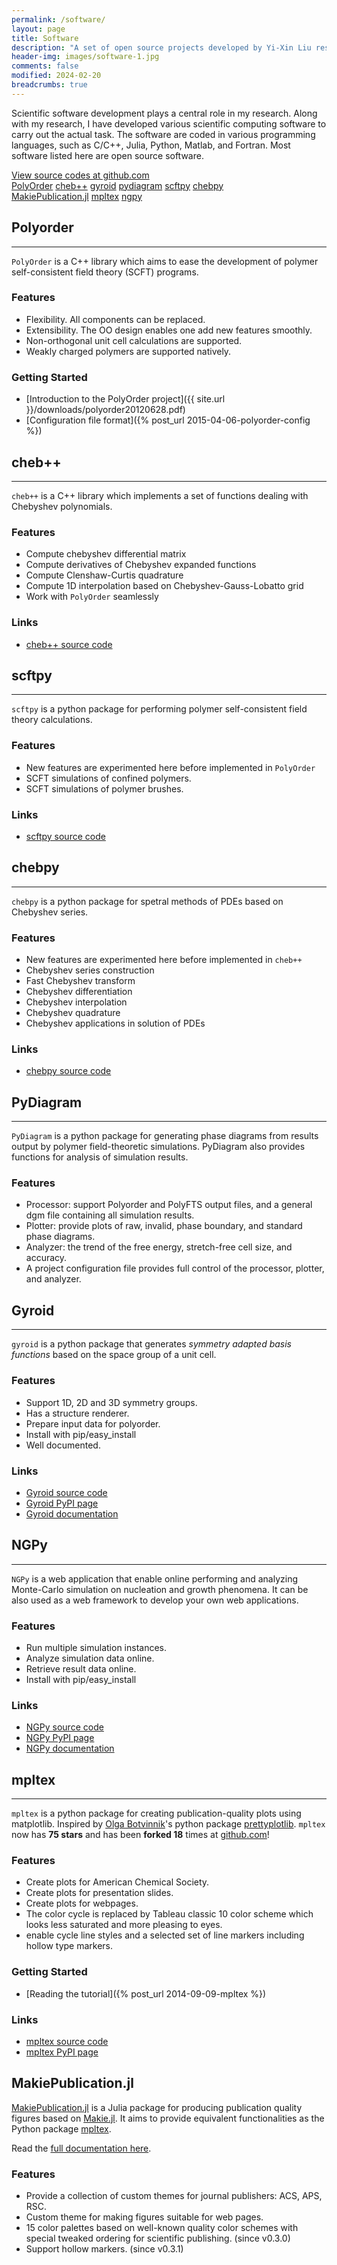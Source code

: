 ```yaml
---
permalink: /software/
layout: page
title: Software
description: "A set of open source projects developed by Yi-Xin Liu research group."
header-img: images/software-1.jpg
comments: false
modified: 2024-02-20
breadcrumbs: true
---
```


Scientific software development plays a central role in my research. Along with my research, I have developed various scientific computing software to carry out the actual task. The software are coded in various programming languages, such as C/C++, Julia, Python, Matlab, and Fortran. Most software listed here are open source software.

<div markdown="0">
    <a href="https://github.com/liuyxpp" class="btn btn-info">View source codes at github.com</a>
</div>

<div markdown="0">
    <a href="{{ site.url }}/software/#polyorder" class="btn btn-success">PolyOrder</a>
    <a href="{{ site.url }}/software/#cheb" class="btn btn-success">cheb++</a>
    <a href="{{ site.url }}/software/#gyroid" class="btn btn-success">gyroid</a>
    <a href="{{ site.url }}/software/#pydiagram" class="btn btn-success">pydiagram</a>
    <a href="{{ site.url }}/software/#scftpy" class="btn btn-success">scftpy</a>
    <a href="{{ site.url }}/software/#chebpy" class="btn btn-success">chebpy</a>
</div>

<div markdown="0">
    <a href="{{ site.url }}/software/#makiepublicationjl" class="btn btn-success">MakiePublication.jl</a>
    <a href="{{ site.url }}/software/#mpltex" class="btn btn-success">mpltex</a>
    <a href="{{ site.url }}/software/#ngpy" class="btn btn-success">ngpy</a>
</div>

## Polyorder
-----

`PolyOrder` is a C++ library which aims to ease the development of polymer self-consistent field theory (SCFT) programs.

### Features

* Flexibility. All components can be replaced.
* Extensibility. The OO design enables one add new features smoothly.
* Non-orthogonal unit cell calculations are supported.
* Weakly charged polymers are supported natively.

### Getting Started

* [Introduction to the PolyOrder project]({{ site.url }}/downloads/polyorder20120628.pdf)
* [Configuration file format]({% post_url 2015-04-06-polyorder-config %})

<!--
### Links

* [PolyOrder source code](https://github.com/liuyxpp/polyorder)
-->

## cheb++
-----

`cheb++` is a C++ library which implements a set of functions dealing with Chebyshev polynomials.

### Features

* Compute chebyshev differential matrix
* Compute derivatives of Chebyshev expanded functions
* Compute Clenshaw-Curtis quadrature
* Compute 1D interpolation based on Chebyshev-Gauss-Lobatto grid
* Work with `PolyOrder` seamlessly

### Links

* [cheb++ source code](https://github.com/liuyxpp/cheb)

## scftpy
-----

`scftpy` is a python package for performing polymer self-consistent field theory calculations.

### Features

* New features are experimented here before implemented in `PolyOrder`
* SCFT simulations of confined polymers.
* SCFT simulations of polymer brushes.

### Links

* [scftpy source code](https://github.com/liuyxpp/scftpy)

## chebpy
-----

`chebpy` is a python package for spetral methods of PDEs based on Chebyshev series.

### Features

* New features are experimented here before implemented in `cheb++`
* Chebyshev series construction
* Fast Chebyshev transform
* Chebyshev differentiation
* Chebyshev interpolation
* Chebyshev quadrature
* Chebyshev applications in solution of PDEs

### Links

* [chebpy source code](https://github.com/liuyxpp/chebpy)

## PyDiagram
-----

`PyDiagram` is a python package for generating phase diagrams from results output by polymer field-theoretic simulations. PyDiagram also provides functions for analysis of simulation results.

### Features

- Processor: support Polyorder and PolyFTS output files, and a general dgm file containing all simulation results.
- Plotter: provide plots of raw, invalid, phase boundary, and standard phase diagrams.
- Analyzer: the trend of the free energy, stretch-free cell size, and accuracy.
- A project configuration file provides full control of the processor, plotter, and analyzer.

<!--
### Links

- [PyDiagram source code](https://github.com/liuyxpp/pydiagram)
- [PyDiagram PyPI page](http://pypi.python.org/pypi/pydiagram)
-->

## Gyroid
-----

`gyroid` is a python package that generates *symmetry adapted basis functions* based on the space group of a unit cell.

### Features

- Support 1D, 2D and 3D symmetry groups.
- Has a structure renderer.
- Prepare input data for polyorder.
- Install with pip/easy_install
- Well documented.

### Links

- [Gyroid source code](https://github.com/liuyxpp/gyroid)
- [Gyroid PyPI page](https://pypi.python.org/pypi/gyroid)
- [Gyroid documentation](http://packages.python.org/gyroid/)

## NGPy
-----

`NGPy` is a web application that enable online performing and analyzing Monte-Carlo simulation on nucleation and growth phenomena. It can be also used as a web framework to develop your own web applications.

### Features

- Run multiple simulation instances.
- Analyze simulation data online.
- Retrieve result data online.
- Install with pip/easy_install

### Links

- [NGPy source code](https://github.com/liuyxpp/ngpy)
- [NGPy PyPI page](https://pypi.python.org/pypi/ngpy)
- [NGPy documentation](http://pypi.python.org/pypi/ngpy)

## mpltex
-----

`mpltex` is a python package for creating publication-quality plots using matplotlib. Inspired by [Olga Botvinnik](http://olgabotvinnik.com/)'s python package [prettyplotlib](https://github.com/olgabot/prettyplotlib).
`mpltex` now has **75 stars** and has been **forked 18** times at [github.com](https://github.com)!

### Features

- Create plots for American Chemical Society.
- Create plots for presentation slides.
- Create plots for webpages.
- The color cycle is replaced by Tableau classic 10 color scheme which looks less saturated and more pleasing to eyes.
- enable cycle line styles and a selected set of line markers including hollow type markers.

### Getting Started

- [Reading the tutorial]({% post_url 2014-09-09-mpltex %})

### Links

- [mpltex source code](https://github.com/liuyxpp/mpltex)
- [mpltex PyPI page](https://pypi.python.org/pypi/mpltex)

## MakiePublication.jl

[MakiePublication.jl](https://github.com/liuyxpp/MakiePublication.jl) is a Julia package for producing publication quality figures based on [Makie.jl](https://github.com/JuliaPlots/Makie.jl). It aims to provide equivalent functionalities as the Python package [mpltex](https://github.com/liuyxpp/mpltex).

Read the [full documentation here](http://www.yxliu.group/MakiePublication.jl/dev/).

### Features

- Provide a collection of custom themes for journal publishers: ACS, APS, RSC.
- Custom theme for making figures suitable for web pages.
- 15 color palettes based on well-known quality color schemes with special tweaked ordering for scientific publishing. (since v0.3.0)
- Support hollow markers. (since v0.3.1)
